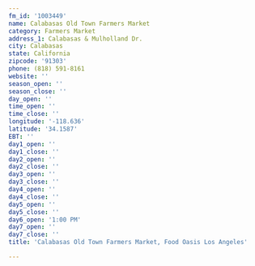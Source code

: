 ```yaml
---
fm_id: '1003449'
name: Calabasas Old Town Farmers Market
category: Farmers Market
address_1: Calabasas & Mulholland Dr.
city: Calabasas
state: California
zipcode: '91303'
phone: (818) 591-8161
website: ''
season_open: ''
season_close: ''
day_open: ''
time_open: ''
time_close: ''
longitude: '-118.636'
latitude: '34.1587'
EBT: ''
day1_open: ''
day1_close: ''
day2_open: ''
day2_close: ''
day3_open: ''
day3_close: ''
day4_open: ''
day4_close: ''
day5_open: ''
day5_close: ''
day6_open: '1:00 PM'
day7_open: ''
day7_close: ''
title: 'Calabasas Old Town Farmers Market, Food Oasis Los Angeles'

---
```

